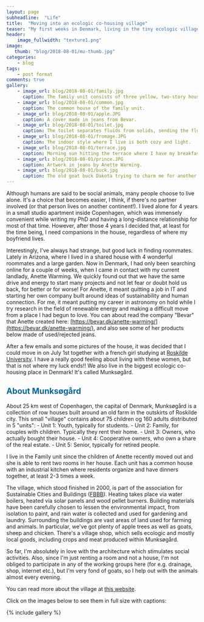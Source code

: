 ```yaml
---
layout: page
subheadline:  "Life"
title:  "Moving into an ecologic co-housing village"
teaser: "My first weeks in Denmark, living in the tiny ecologic village of Munksøgård."
header:
    image_fullwidth: "texture1.png"
image:
   thumb: "blog/2018-08-01/mu-thumb.jpg"
categories:
    - blog
tags:
    - post format
comments: true
gallery:
    - image_url: blog/2018-08-01/family.jpg
      caption: The family unit consists of three yellow, two-story houses, I live in the one peaking up in the middle and to the back.
    - image_url: blog/2018-08-01/common.jpg
      caption: The common house of the family unit. 
    - image_url: blog/2018-08-01/apple.JPG
      caption: A cover made in jeans from Bevar.
    - image_url: blog/2018-08-01/toilet.jpg
      caption: The toilet separates fluids from solids, sending the fluids to the fields as fertilizer.
    - image_url: blog/2018-08-01/fromage.JPG
      caption: The indoor style where I live is both cozy and light.
    - image_url: blog/2018-08-01/terrace.jpg
      caption: Morning sun hitting the terrace where I have my breakfast.
    - image_url: blog/2018-08-01/prince.JPG
      caption: Artwork in jeans by Anette Warming.
    - image_url: blog/2018-08-01/buck.jpg
      caption: The old goat buck Dakota trying to charm me for another apple.
---
```


Although humans are said to be social animals, many people choose to live alone. 
It's a choice that becomes easier, I think, if there's no partner involved (or that person lives on 
another continent!). 
I lived alone for 4 years in a small studio apartment inside Copenhagen, 
which was immensely convenient while writing my PhD and having a long-distance 
relationship for most of that time. 
However, after those 4 years I decided that, at least 
for the time being, I need companions in the house, regardless of where my boyfriend lives. 

Interestingly, I've always had strange, but good luck in finding roommates. 
Lately in Arizona, where I lived in a shared house with 4 wonderful roommates and a large garden. 
Now in Denmark, I had only been searching online for a couple of weeks, when I came in 
contact with my current landlady, Anette Warming. 
We quickly found out that we have the same drive and energy to start many projects 
and not let fear or doubt hold us back, for better or for worse! 
For Anette, it meant quitting a job in IT and starting her own company built 
around ideas of sustainability and human connection. 
For me, it meant putting my career in astronomy on hold while I try research in the field of 
renewable energy and making a difficult move from a place I had begun to love. 
You can about read the company "Bevar" that Anette created here: [https://bevar.dk/anette-warming/](https://bevar.dk/anette-warming/), 
and also see some of her products below made of used/rejected jeans. 

After a few emails and some pictures of the house, 
it was decided that I could move in on July 1st together with a french girl studying at 
[Roskilde University](https://ruc.dk/en). 
I have a really good feeling about living with these women, but that is not where my luck ends!! 
We also live in the biggest ecologic co-housing place in Denmark! 
It's called Munksøgård.


<h2 style="color: #006699">About Munksøgård</h2>
About 25 km west of Copenhagen, the capital of Denmark, Munksøgård is a collection of row houses built around an 
old farm in the outskirts of Roskilde city. 
This small "village" contains about 75 children og 160 adults distributed in 5 "units": 
- Unit 1: Youth, typically for students.
- Unit 2: Family, for couples with children. Typically they rent their home.
- Unit 3: Owners, who actually bought their house.
- Unit 4: Cooperative owners, who own a share of the real estate.
- Unit 5: Senior, typically for retired people.

I live in the Family unit since the children of Anette recently moved out and she is able to rent two rooms in her house. 
Each unit has a common house with an industrial kitchen where residents organize and have dinners together, 
at least 2-3 times a week. 

The village, which stood finished in 2000, is part of the association for Sustainable Cities and Buildings 
([FBBB](http://www.xn--bredygtigebygninger-lxb.dk/projekter/energiforsyning/munkesoegaard/)). 
Heating takes place via water boilers, heated via solar panels and wood pellet burners. 
Building materials have been carefully chosen to lessen the environmental impact, from isolation to paint, 
and rain water is collected and used for gardening and laundry. 
Surrounding the buildings are vast areas of land used for farming and animals. In particular, 
we've got plenty of apple trees as well as goats, sheep and chicken. 
There's a village shop, which sells ecologic and mostly local goods, including crops and meat produced within Munksøgård.

So far, I'm absolutely in love with the architecture which stimulates social activities. 
Also, since I'm just renting a room and not a house, I'm not obliged to participate in any of the 
working groups here (for e.g. drainage, shop, internet etc.), but I'm very fond of goats, so I help out with the 
animals almost every evening. 

You can read more about the village at [this website](http://xn--munksgrd-f0a2q.dk/index_en.html).

Click on the images below to see them in full size with captions:

{% include gallery %}

<!--
## How to embed a gallery

You just need to choose a template like the [`page`][3]- or [`page-fullwidth`][4]-template and then just use `{% raw %}{% include gallery %}{% endraw %}`.

`{% raw %}{% include gallery %}{% endraw %}` lets you easily embed a gallery into your post. To use the gallery-include...


### Step 1

1. Make two images: a thumbnail and a big image.
2. Name the thumbnail *gallery-image-thumb.jpg* and...
3. ...name the big *gallery-image.jpg*.
4. Place them in the *images*-folder.


### Step 2

Define the big version in frontmatter,  

~~~
gallery:
    - image_url: gallery-image.jpg
~~~

If you like captions, give each image a caption:

~~~
gallery:
    - image_url: gallery-image.jpg
       caption: Starting Page with huge One Logo
~~~

### Step 3

Add the include whereever you want in your content with `{% raw %}{% include gallery %}{% endraw %}`.

{% include alert info='Have a look at this example-entry. And have a look into the images-folder. :)' %}



## Other Post Formats
{: .t60 }
{% include list-posts tag='post format' %}



 [1]: http://foundation.zurb.com/docs/components/clearing.html
 [2]: http://foundation.zurb.com/docs/components/block_grid.html
 [3]: {{ site.url }}{{ site.baseurl }}/design/page/
 [4]: {{ site.url }}{{ site.baseurl }}/design/page-fullwidth/
-->
